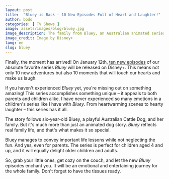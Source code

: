 ```yaml
---
layout: post
title:  "Bluey is Back – 10 New Episodes Full of Heart and Laughter!"
author: bodo
categories: [ TV Shows ]
image: assets/images/blog/bluey.jpg
image_description: The family from Bluey, an Australian animated series, sits on the stairs in front of the door, waving at the camera
image_credit: Image by Disney+
lang: en
slug: bluey
--- 
```

Finally, the moment has arrived! On January 12th, [ten new episodes](https://press.disneyplus.com/news/disney-plus-ten-all-new-bluey-episodes-coming-january-12-2024) of our absolute favorite series *Bluey* will be released on Disney+. This means not only 10 new adventures but also 10 moments that will touch our hearts and make us laugh.

If you haven't experienced *Bluey* yet, you're missing out on something amazing! This series accomplishes something unique – it appeals to both parents and children alike. I have never experienced so many emotions in a children's series like I have with *Bluey*. From heartwarming scenes to hearty laughter – this series has it all.

The story follows six-year-old Bluey, a playful Australian Cattle Dog, and her family. But it's much more than just an animated dog story. *Bluey* reflects real family life, and that's what makes it so special.

Bluey manages to convey important life lessons while not neglecting the fun. And yes, even for parents. The series is perfect for children aged 4 and up, and it will equally delight older children and adults.

So, grab your little ones, get cozy on the couch, and let the new *Bluey* episodes enchant you. It will be an emotional and entertaining journey for the whole family. Don't forget to have the tissues ready.
